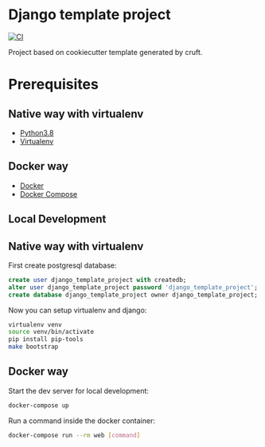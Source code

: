 # Django template project

[![CI](https://github.com/nekeal/django-template-project/actions/workflows/backend.yml/badge.svg)](https://github.com/nekeal/django-template-project/actions)

Project based on cookiecutter template generated by cruft.

# Prerequisites

## Native way with virtualenv
- [Python3.8](https://www.python.org/downloads/)
- [Virtualenv](https://virtualenv.pypa.io/en/latest/)

## Docker way
- [Docker](https://docs.docker.com/engine/install/)  
- [Docker Compose](https://docs.docker.com/compose/install/)  


## Local Development

## Native way with virtualenv

First create postgresql database:

```sql
create user django_template_project with createdb;
alter user django_template_project password 'django_template_project';
create database django_template_project owner django_template_project;
```

Now you can setup virtualenv and django:
```bash
virtualenv venv
source venv/bin/activate
pip install pip-tools
make bootstrap
```

## Docker way

Start the dev server for local development:
```bash
docker-compose up
```

Run a command inside the docker container:

```bash
docker-compose run --rm web [command]
```

